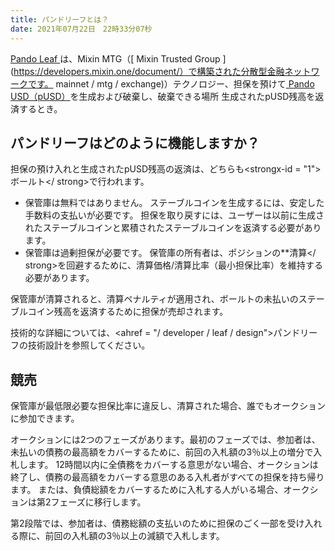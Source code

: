 ```yaml
---
title: パンドリーフとは？
date: 2021年07月22日　22時33分07秒
---
```


[ Pando Leaf ](https://leaf.pando.im)は、Mixin MTG（[ Mixin Trusted Group ](https://developers.mixin.one/document/）で構築された分散型金融ネットワークです。 mainnet / mtg / exchange)）テクノロジー、担保を預けて[ Pando USD（pUSD）](./pusd)を生成および破棄し、破棄できる場所 生成されたpUSD残高を返済するとき。

## パンドリーフはどのように機能しますか？

担保の預け入れと生成されたpUSD残高の返済は、どちらも<strongx-id = "1">ボールト</ strong>で行われます。

- 保管庫は無料ではありません。  ステーブルコインを生成するには、安定した手数料の支払いが必要です。 担保を取り戻すには、ユーザーは以前に生成されたステーブルコインと累積されたステーブルコインを返済する必要があります。
- 保管庫は過剰担保が必要です。  保管庫の所有者は、ポジションの**清算</ strong>を回避するために、清算価格/清算比率（最小担保比率）を維持する必要があります。 </li> </ul>

保管庫が清算されると、清算ペナルティが適用され、ボールトの未払いのステーブルコイン残高を返済するために担保が売却されます。

技術的な詳細については、<ahref = "/ developer / leaf / design">パンドリーフの技術設計</a>を参照してください。

## 競売

保管庫が最低限必要な担保比率に違反し、清算された場合、誰でもオークションに参加できます。

オークションには2つのフェーズがあります。最初のフェーズでは、参加者は、未払いの債務の最高額をカバーするために、前回の入札額の3％以上の増分で入札します。  12時間以内に全債務をカバーする意思がない場合、オークションは終了し、債務の最高額をカバーする意思のある入札者がすべての担保を持ち帰ります。  または、負債総額をカバーするために入札する人がいる場合、オークションは第2フェーズに移行します。

第2段階では、参加者は、債務総額の支払いのために担保のごく一部を受け入れる際に、前回の入札額の3％以上の減額で入札します。






